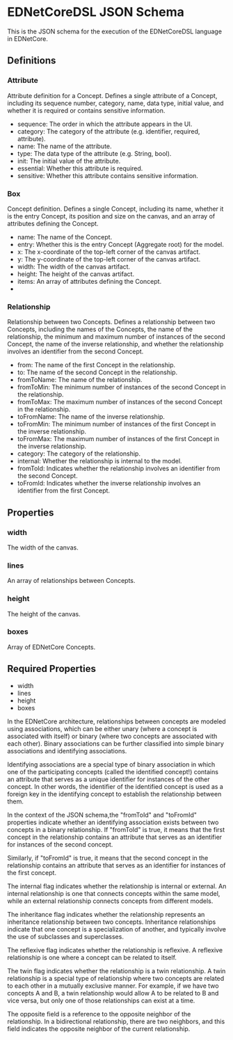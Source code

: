 # EDNetCoreDSL JSON Schema

This is the JSON schema for the execution of the EDNetCoreDSL language in EDNetCore.

## Definitions

### Attribute

Attribute definition for a Concept. Defines a single attribute of a Concept, including its sequence number, category, name, data type, initial value, and whether it is required or contains sensitive information.

- sequence: The order in which the attribute appears in the UI.
- category: The category of the attribute (e.g. identifier, required, attribute).
- name: The name of the attribute.
- type: The data type of the attribute (e.g. String, bool).
- init: The initial value of the attribute.
- essential: Whether this attribute is required.
- sensitive: Whether this attribute contains sensitive information.

### Box
Concept definition. Defines a single Concept, including its name, whether it is the entry Concept, its position and size on the canvas, and an array of attributes defining the Concept.

- name: The name of the Concept.
- entry: Whether this is the entry Concept (Aggregate root) for the model.
- x: The x-coordinate of the top-left corner of the canvas artifact.
- y: The y-coordinate of the top-left corner of the canvas artifact.
- width: The width of the canvas artifact.
- height: The height of the canvas artifact.
- items: An array of attributes defining the Concept.
-

### Relationship
Relationship between two Concepts. Defines a relationship between two Concepts, including the names of the Concepts, the name of the relationship, the minimum and maximum number of instances of the second Concept, the name of the inverse relationship, and whether the relationship involves an identifier from the second Concept.

- from: The name of the first Concept in the relationship.
- to: The name of the second Concept in the relationship.
- fromToName: The name of the relationship.
- fromToMin: The minimum number of instances of the second Concept in the relationship.
- fromToMax: The maximum number of instances of the second Concept in the relationship.
- toFromName: The name of the inverse relationship.
- toFromMin: The minimum number of instances of the first Concept in the inverse relationship.
- toFromMax: The maximum number of instances of the first Concept in the inverse relationship.
- category: The category of the relationship.
- internal: Whether the relationship is internal to the model.
- fromToId: Indicates whether the relationship involves an identifier from the second Concept.
- toFromId: Indicates whether the inverse relationship involves an identifier from the first Concept.

## Properties

### width

The width of the canvas.

### lines

An array of relationships between Concepts.

### height

The height of the canvas.

### boxes

Array of EDNetCore Concepts.

## Required Properties

- width
- lines
- height
- boxes

In the EDNetCore architecture, relationships between concepts are modeled using associations, which can be either
unary (where a concept is associated with itself) or binary (where two concepts are associated with each other). Binary
associations can be further classified into simple binary associations and identifying associations.

Identifying associations are a special type of binary association in which one of the participating concepts (called the
identified concept!) contains an attribute that serves as a unique identifier for instances of the other concept. In
other words, the identifier of the identified concept is used as a foreign key in the identifying concept to establish
the relationship between them.

In the context of the JSON schema,the "fromToId" and "toFromId" properties indicate whether an identifying
association exists between two concepts in a binary relationship. If "fromToId" is true, it means that the first
concept in the relationship contains an attribute that serves as an identifier for instances of the second concept.

Similarly, if "toFromId" is true, it means that the second concept in the relationship contains an attribute that
serves as an identifier for instances of the first concept.

The internal flag indicates whether the relationship is internal or external. An internal relationship is one that connects concepts within the same model, while an external relationship connects concepts from different models.

The inheritance flag indicates whether the relationship represents an inheritance relationship between two concepts. Inheritance relationships indicate that one concept is a specialization of another, and typically involve the use of subclasses and superclasses.

The reflexive flag indicates whether the relationship is reflexive. A reflexive relationship is one where a concept can be related to itself.

The twin flag indicates whether the relationship is a twin relationship. A twin relationship is a special type of relationship where two concepts are related to each other in a mutually exclusive manner. For example, if we have two concepts A and B, a twin relationship would allow A to be related to B and vice versa, but only one of those relationships can exist at a time.

The opposite field is a reference to the opposite neighbor of the relationship. In a bidirectional relationship, there are two neighbors, and this field indicates the opposite neighbor of the current relationship.